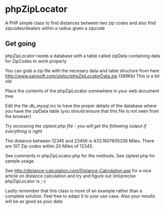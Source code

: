 phpZipLocator
=============

A PHP simple class to find distances between two zip codes and also find zipcodes/dealers within a radius given a zipcode


## Get going


phpZipLocator needs a database with a table called zipData containing data for
ZipCodes to work properly

You can grab a zip file with the necesary data and table structure from here
http://www.sanisoft.com/ziploc/phpZipLocatorData.zip (389Kb) This is a bit old

Place the contents of the phpZipLocator somewhere in your web document tree

Edit the file db_mysql.inc to have the proper details of the database where you
have the zipData table (you should ensure that this file is not seen from the browser)

*Try accessing the ziptest.php file - you will get the following output if everything is right*

The distance between 12345 and 23456 is 433.1607605336 Miles.
There are 107 Zip codes within 20 Miles of 12345.


See comments in phpZipLocator.php for the methods.
See ziptest.php for sample usage.

See http://distance-calculation.com/Distance-Calculation.asp for a nice article on
distance calculation and try and figure out (im)precise phpZipLocator is ;-)

Lastly remember that this class is more of an example rather than a complete solution. Feel free to adapt it to your use case. Also your results will be as good as your data